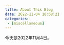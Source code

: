 ```yaml
---
title: About This Blog
date: 2022-11-04 18:58:21
categories:
 - [miscellaneous]
---
```


今天是2022年11月4日。


